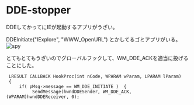DDE-stopper
===========

DDEしてかってにIEが起動するアプリがうざい。

DDEInitiate("IExplore", "WWW_OpenURL") とかしてるゴミアプリがいる。
![spy](https://raw.github.com/katakk/DDE-stopper/master/spy.png)  

とてもとてもうざいのでグローバルフックして、WM_DDE_ACKを適当に投げることにした。

     LRESULT CALLBACK HookProc(int nCode, WPARAM wParam, LPARAM lParam)
     {
         if( pMsg->message == WM_DDE_INITIATE )  {
              SendMessage(hwndDDESender, WM_DDE_ACK, (WPARAM)hwndDDEReceiver, 0);   
     
     

